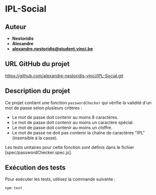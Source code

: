 # IPL-Social

## Auteur
- **Nestoridis**
- **Alexandre**
- **alexandre.nestoridis@student.vinci.be**

## URL GitHub du projet
https://github.com/alexandre-nestoridis-vinci/IPL-Social.git

## Description du projet
Ce projet contient une fonction `passwordChecker` qui vérifie la validité d'un mot de passe selon plusieurs critères :
- Le mot de passe doit contenir au moins 8 caractères.
- Le mot de passe doit contenir au moins un caractère spécial.
- Le mot de passe doit contenir au moins un chiffre.
- Le mot de passe ne doit pas contenir la chaîne de caractères "IPL" (insensible à la casse).

Les tests unitaires pour cette fonction sont définis dans le fichier [spec/passwordChecker.spec.js].

## Exécution des tests
Pour exécuter les tests, utilisez la commande suivante :
```sh
npm test